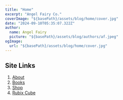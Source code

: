 ```yaml
---
title: "Home"
excerpt: "Angel Fairy Co."
coverImage: "${basePath}/assets/blog/home/cover.jpg"
date: "2024-09-10T05:35:07.322Z"
author:
  name: Angel Fairy
  picture: "${basePath}/assets/blog/authors/af.jpeg"
ogImage:
  url: "${basePath}/assets/blog/home/cover.jpg"
---
```


## Site Links

1.  [About](${basePath}/assets/blog/about)
2.  [Books](${basePath}/assets/blog/books)
3.  [Shop](${basePath}/assets/blog/shop)
4.  [Rubix Cube](${basePath}/assets/blog/rubix-cube)

